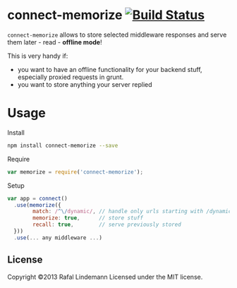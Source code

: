 connect-memorize [![Build Status](https://travis-ci.org/panrafal/connect-memorize.png)](https://travis-ci.org/panrafal/connect-memorize)
========================
`connect-memorize` allows to store selected middleware responses and serve them later - read - __offline mode__!

This is very handy if:

- you want to have an offline functionality for your backend stuff, especially proxied requests in grunt. 
- you want to store anything your server replied

# Usage

Install

```bash
npm install connect-memorize --save
```

Require

```javascript
var memorize = require('connect-memorize');
```

Setup

```javascript
var app = connect()
  .use(memorize({
        match: /^\/dynamic/, // handle only urls starting with /dynamic
        memorize: true,      // store stuff
        recall: true,        // serve previously stored
  }))
  .use(... any middleware ...)
```

## License
Copyright &copy;2013 Rafal Lindemann
Licensed under the MIT license.
